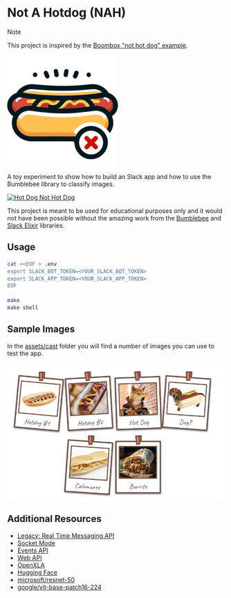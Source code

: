 # Not A Hotdog (NAH)

> [!NOTE]  
> This project is inspired by the [Boombox "not hot dog" example](https://hexdocs.pm/boombox/examples.html#not-hot-dog).

![Not A Hotdog](assets/logo-medium.svg?raw=true "Not A Hotdog")

A toy experiment to show how to build an Slack app and how to use the Bumblebee library to classify images.

[![Hot Dog Not Hot Dog](https://img.youtube.com/vi/vIci3C4JkL0/0.jpg)](https://www.youtube.com/watch?v=vIci3C4JkL0 "Hot Dog Not Hot Dog")

This project is meant to be used for educational purposes only and it would not have been possible without the amazing
work from the [Bumblebee](https://github.com/elixir-nx/bumblebee) and
[Slack Elixir](https://github.com/ryanwinchester/slack_elixir) libraries.


## Usage

```bash
cat <<EOF > .env
export SLACK_BOT_TOKEN=<YOUR_SLACK_BOT_TOKEN>
export SLACK_APP_TOKEN=<YOUR_SLACK_APP_TOKEN>
EOF

make
make shell
```


## Sample Images

In the [assets/cast](assets/cast) folder you will find a number of images you can use to test the app.

![](assets/the-cast.png?raw=true)


## Additional Resources

- [Legacy: Real Time Messaging API](https://api.slack.com/legacy/rtm)
- [Socket Mode](https://api.slack.com/apis/socket-mode)
- [Events API](https://api.slack.com/apis/events-api)
- [Web API](https://api.slack.com/web)
- [OpenXLA](https://openxla.org/xla)
- [Hugging Face](https://huggingface.co/)
- [microsoft/resnet-50](https://huggingface.co/microsoft/resnet-50)
- [google/vit-base-patch16-224](https://huggingface.co/google/vit-base-patch16-224)
